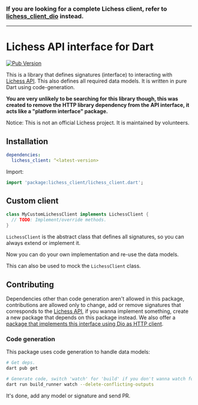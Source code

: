 ### If you are looking for a complete Lichess client, refer to [lichess_client_dio](https://pub.dev/packages/lichess_client_dio) instead.

---

# Lichess API interface for Dart

[![Pub Version](https://img.shields.io/pub/v/lichess_client)](https://pub.dev/packages/lichess_client)

This is a library that defines signatures (interface) to interacting with [Lichess API](https://lichess.org/api). This also defines all required data models. It is written in pure Dart using code-generation.

**You are very unlikely to be searching for this library though, this was created to remove the HTTP library dependency from the API interface, it acts like a "platform interface" package.**

Notice: This is not an official Lichess project. It is maintained by volunteers.

## Installation

```yaml
dependencies:
  lichess_client: ^<latest-version>
```

Import:

```dart
import 'package:lichess_client/lichess_client.dart';
```

## Custom client

```dart
class MyCustomLichessClient implements LichessClient {
  // TODO: Implement/override methods.
}
```

`LichessClient` is the abstract class that defines all signatures, so you can always extend or implement it.

Now you can do your own implementation and re-use the data models.

This can also be used to mock the `LichessClient` class.

## Contributing

Dependencies other than code generation aren't allowed in this package, contributions are allowed only to change, add or remove signatures that corresponds to the [Lichess API](https://lichess.org/api), if you wanna implement something, create a new package that depends on this package instead. We also offer a [package that implements this interface using Dio as HTTP client](https://github.com/alexrintt/lichess.dart/tree/master/packages/lichess_client_dio).

### Code generation

This package uses code generation to handle data models:

```bash
# Get deps.
dart pub get

# Generate code, switch 'watch' for 'build' if you don't wanna watch for file changes.
dart run build_runner watch --delete-conflicting-outputs
```

It's done, add any model or signature and send PR.

